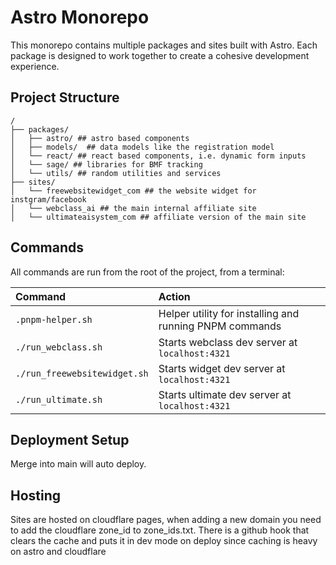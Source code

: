 # Astro Monorepo

This monorepo contains multiple packages and sites built with Astro. Each package is designed to work together to create a cohesive development experience.

## Project Structure

```text
/
├── packages/
│   ├── astro/ ## astro based components
│   ├── models/  ## data models like the registration model
│   └── react/ ## react based components, i.e. dynamic form inputs
│   └── sage/ ## libraries for BMF tracking
│   └── utils/ ## random utilities and services
├── sites/
│   └── freewebsitewidget_com ## the website widget for instgram/facebook
│   └── webclass_ai ## the main internal affiliate site
│   └── ultimateaisystem_com ## affiliate version of the main site

```

## Commands

All commands are run from the root of the project, from a terminal:

| Command                   | Action                                           |
| :------------------------ | :----------------------------------------------- |
| `.pnpm-helper.sh`         | Helper utility for installing and running PNPM commands
| `./run_webclass.sh`       | Starts webclass dev server at `localhost:4321`   |
| `./run_freewebsitewidget.sh`       | Starts widget dev server at `localhost:4321`   |
| `./run_ultimate.sh`       | Starts ultimate dev server at `localhost:4321`   |

## Deployment Setup

Merge into main will auto deploy.

## Hosting
Sites are hosted on cloudflare pages, when adding a new domain you need to add the cloudflare zone_id to zone_ids.txt.  There is a github hook that clears the cache and puts it in dev mode on deploy since caching is heavy on astro and cloudflare


